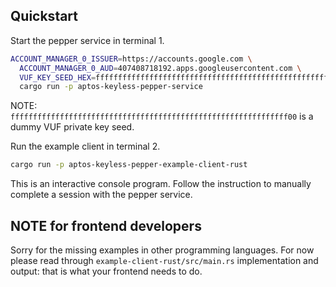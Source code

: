 ## Quickstart

Start the pepper service in terminal 1.
```bash
ACCOUNT_MANAGER_0_ISSUER=https://accounts.google.com \
  ACCOUNT_MANAGER_0_AUD=407408718192.apps.googleusercontent.com \
  VUF_KEY_SEED_HEX=ffffffffffffffffffffffffffffffffffffffffffffffffffffffffffffffff \
  cargo run -p aptos-keyless-pepper-service
```
NOTE: `ffffffffffffffffffffffffffffffffffffffffffffffffffffffffffffff00` is a dummy VUF private key seed.

Run the example client in terminal 2.
```bash
cargo run -p aptos-keyless-pepper-example-client-rust
```
This is an interactive console program.
Follow the instruction to manually complete a session with the pepper service.

## NOTE for frontend developers
Sorry for the missing examples in other programming languages.
For now please read through `example-client-rust/src/main.rs` implementation and output:
that is what your frontend needs to do.
